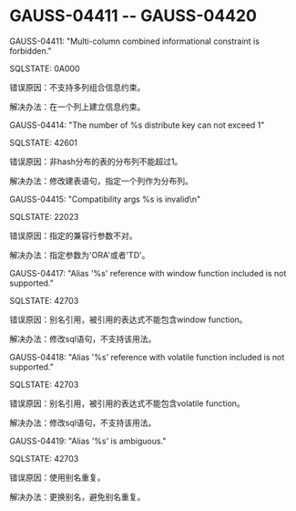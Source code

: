 # GAUSS-04411 -- GAUSS-04420

GAUSS-04411: "Multi-column combined informational constraint is forbidden."

SQLSTATE: 0A000

错误原因：不支持多列组合信息约束。

解决办法：在一个列上建立信息约束。

GAUSS-04414: "The number of %s distribute key can not exceed 1"

SQLSTATE: 42601

错误原因：非hash分布的表的分布列不能超过1。

解决办法：修改建表语句，指定一个列作为分布列。

GAUSS-04415: "Compatibility args %s is invalid\\n"

SQLSTATE: 22023

错误原因：指定的兼容行参数不对。

解决办法：指定参数为'ORA'或者'TD'。

GAUSS-04417: "Alias '%s' reference with window function included is not supported."

SQLSTATE: 42703

错误原因：别名引用，被引用的表达式不能包含window function。

解决办法：修改sql语句，不支持该用法。

GAUSS-04418: "Alias '%s' reference with volatile function included is not supported."

SQLSTATE: 42703

错误原因：别名引用，被引用的表达式不能包含volatile function。

解决办法：修改sql语句，不支持该用法。

GAUSS-04419: "Alias '%s' is ambiguous."

SQLSTATE: 42703

错误原因：使用别名重复。

解决办法：更换别名，避免别名重复。


